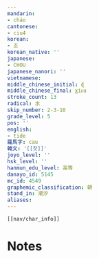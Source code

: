 ```yaml
---
mandarin:
- cháo
cantonese:
- ciu4
korean:
- 조
korean_native: ''
japanese:
- CHOU
japanese_nanori: ''
vietnamese:
middle_chinese_initial: ɖ
middle_chinese_final: ɣiᴇu
stroke_count: 13
radical: 水
skip_number: 2-3-10
grade_level: 5
pos: ''
english:
- tide
羅馬字: cau
韓文: '[[찻]]'
joyo_level: ''
hsk_level: ''
hanmun_edu_level: 高等
danayo_id: 5145
mc_id: 4549
graphemic_classification: 朝
stand_in: 潮汐
aliases:
---
```

```meta-bind-embed
[[nav/char_info]]
```

# Notes
